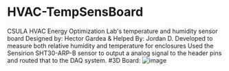 # HVAC-TempSensBoard
CSULA HVAC Energy Optimization Lab's temperature and humidity sensor board 
Designed by: Hector Gardea & Helped By: Jordan D. 
Developed to measure both relative humidity and temperature for enclosures 
Used the Sensirion SHT30-ARP-B sensor to output a analog signal to the header pins and routed that to the DAQ system. 
#3D Board: 
![image](https://github.com/user-attachments/assets/292f7214-8586-4289-a007-dcef020eb24c)
